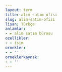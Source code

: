 ```yaml
---
layout: term
title: alım satım ofisi
slug: alim-satim-ofisi
lisan: Türkçe
anlamlar:
- ► alım satım bürosu
ozellikler:
- - isim
ornekler:
- - ''
orneklerkaynak:
- - ''
---
```

